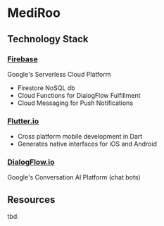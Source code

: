 # MediRoo

## Technology Stack

### [Firebase](https://firebase.google.com)
Google's Serverless Cloud Platform
- Firestore NoSQL db
- Cloud Functions for DialogFlow Fulfillment
- Cloud Messaging for Push Notifications

### [Flutter.io](https://www.flutter.io)
- Cross platform mobile development in Dart
- Generates native interfaces for iOS and Android

### [DialogFlow.io](https://www.dialogflow.com)
Google's Conversation AI Platform (chat bots)

## Resources

tbd.
